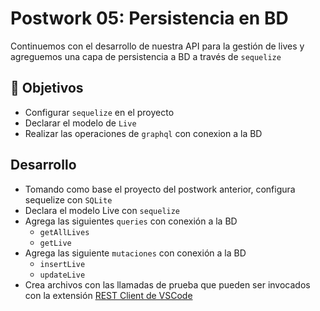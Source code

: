 # Postwork 05: Persistencia en BD

Continuemos con el desarrollo de nuestra API para la gestión de lives y agreguemos una capa de persistencia a BD a través de `sequelize`

## :dart: Objetivos
* Configurar `sequelize` en el proyecto
* Declarar el modelo de `Live`
* Realizar las operaciones de `graphql` con conexion a la BD

## Desarrollo
* Tomando como base el proyecto del postwork anterior, configura sequelize con `SQLite`
* Declara el modelo Live con `sequelize`
* Agrega las siguientes `queries` con conexión a la BD
    * `getAllLives`
    * `getLive`
* Agrega las siguiente `mutaciones` con conexión a la BD
    * `insertLive`
    * `updateLive`
* Crea archivos con las llamadas de prueba que pueden ser invocados con la extensión [REST Client de VSCode](https://marketplace.visualstudio.com/items?itemName=humao.rest-client)